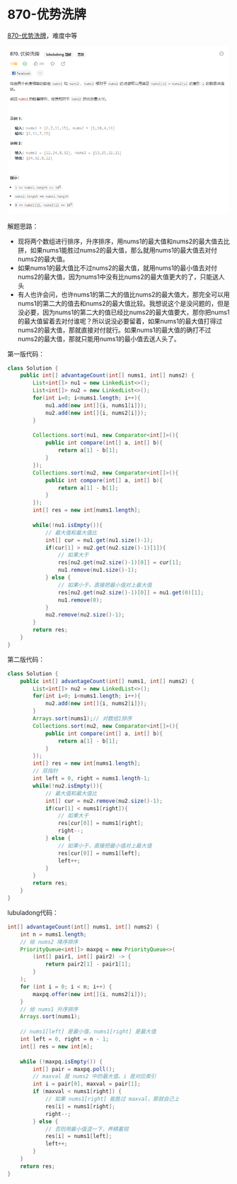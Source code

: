 # 870-优势洗牌

[870-优势洗牌](https://leetcode.cn/problems/advantage-shuffle/description/)，难度中等

![image-20230824143422767](https://raw.githubusercontent.com/lqyspace/mypic/master/PicBed/202308241434852.png)

解题思路：

- 现将两个数组进行排序，升序排序，用nums1的最大值和nums2的最大值去比拼，如果nums1能胜过nums2的最大值，那么就用nums1的最大值去对付nums2的最大值。
- 如果nums1的最大值比不过nums2的最大值，就用nums1的最小值去对付nums2的最大值，因为nums1中没有比nums2的最大值更大的了，只能送人头
- 有人也许会问，也许nums1的第二大的值比nums2的最大值大，那完全可以用nums1的第二大的值去和nums2的最大值比较。我想说这个是没问题的，但是没必要，因为nums1的第二大的值已经比nums2的最大值要大，那你把nums1的最大值留着去对付谁呢？所以说没必要留着，如果nums1的最大值打得过nums2的最大值，那就直接对付就行。如果nums1的最大值的确打不过nums2的最大值，那就只能用nums1的最小值去送人头了。



第一版代码：

```java
class Solution {
    public int[] advantageCount(int[] nums1, int[] nums2) {
        List<int[]> nu1 = new LinkedList<>();
        List<int[]> nu2 = new LinkedList<>();
        for(int i=0; i<nums1.length; i++){
            nu1.add(new int[]{i, nums1[i]});
            nu2.add(new int[]{i, nums2[i]});
        }
        
        Collections.sort(nu1, new Comparator<int[]>(){
            public int compare(int[] a, int[] b){
                return a[1] - b[1];
            }
        });
        Collections.sort(nu2, new Comparator<int[]>(){
            public int compare(int[] a, int[] b){
                return a[1] - b[1];
            }
        });
        int[] res = new int[nums1.length];

        while(!nu1.isEmpty()){
            // 最大值和最大值比
            int[] cur = nu1.get(nu1.size()-1);
            if(cur[1] > nu2.get(nu2.size()-1)[1]){
                // 如果大于
                res[nu2.get(nu2.size()-1)[0]] = cur[1];
                nu1.remove(nu1.size()-1);
            } else {
                // 如果小于，直接把最小值对上最大值
                res[nu2.get(nu2.size()-1)[0]] = nu1.get(0)[1];
                nu1.remove(0);
            }
            nu2.remove(nu2.size()-1);
        }
        return res;
    }
}
```

第二版代码：

```java
class Solution {
    public int[] advantageCount(int[] nums1, int[] nums2) {
        List<int[]> nu2 = new LinkedList<>();
        for(int i=0; i<nums1.length; i++){
            nu2.add(new int[]{i, nums2[i]});
        }
        Arrays.sort(nums1);// 对数组1排序
        Collections.sort(nu2, new Comparator<int[]>(){
            public int compare(int[] a, int[] b){
                return a[1] - b[1];
            }
        });
        int[] res = new int[nums1.length];
        // 双指针
        int left = 0, right = nums1.length-1;
        while(!nu2.isEmpty()){
            // 最大值和最大值比
            int[] cur = nu2.remove(nu2.size()-1);
            if(cur[1] < nums1[right]){
                // 如果大于
                res[cur[0]] = nums1[right];
                right--;
            } else {
                // 如果小于，直接把最小值对上最大值
                res[cur[0]] = nums1[left];
                left++;
            }
        }
        return res;
    }
}
```

lubuladong代码：

```java
int[] advantageCount(int[] nums1, int[] nums2) {
    int n = nums1.length;
    // 给 nums2 降序排序
    PriorityQueue<int[]> maxpq = new PriorityQueue<>(
        (int[] pair1, int[] pair2) -> { 
            return pair2[1] - pair1[1];
        }
    );
    for (int i = 0; i < n; i++) {
        maxpq.offer(new int[]{i, nums2[i]});
    }
    // 给 nums1 升序排序
    Arrays.sort(nums1);

    // nums1[left] 是最小值，nums1[right] 是最大值
    int left = 0, right = n - 1;
    int[] res = new int[n];

    while (!maxpq.isEmpty()) {
        int[] pair = maxpq.poll();
        // maxval 是 nums2 中的最大值，i 是对应索引
        int i = pair[0], maxval = pair[1];
        if (maxval < nums1[right]) {
            // 如果 nums1[right] 能胜过 maxval，那就自己上
            res[i] = nums1[right];
            right--;
        } else {
            // 否则用最小值混一下，养精蓄锐
            res[i] = nums1[left];
            left++;
        }
    }
    return res;
}
```

